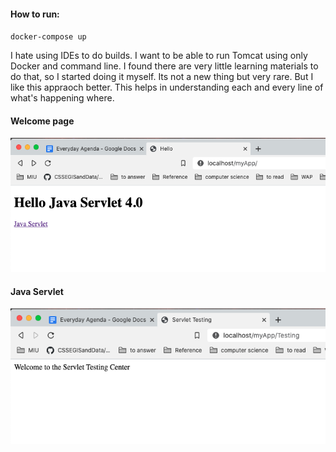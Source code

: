 #### How to run:

`docker-compose up`

I hate using IDEs to do builds. I want to be able to run Tomcat using only Docker and command line. I found there are very little learning materials to do that, so I started doing it myself. Its not a new thing but very rare. But I like this appraoch better. This helps in understanding each and every line of what's happening where.

#### Welcome page
![Image of index](src/myApp/images/index.png)

#### Java Servlet
![Image of index](src/myApp/images/servlet.png)
